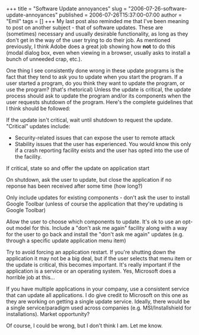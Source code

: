 +++
title = "Software Update annoyances"
slug = "2006-07-26-software-update-annoyances"
published = 2006-07-26T15:37:00-07:00
author = "Emil"
tags = []
+++
My last post also reminded me that I've been meaning to post on another
subject - that of software updates. These are (sometimes) necessary and
usually desirable functionality, as long as they don't get in the way of
the user trying to do their job. As mentioned previously, I think Adobe
does a great job showing how **not** to do this (modal dialog box, even
when viewing in a browser, usually asks to install a bunch of unneeded
crap, etc.).  
  
One thing I see consistently done wrong in these update programs is the
fact that they tend to ask you to update when you start the program. If
a user started a program, do you think they want to update the program,
or use the program? (that's rhetorical) Unless the update is critical,
the update process should ask to update the program and/or its
components when the user requests shutdown of the program. Here's the
complete guidelines that I think should be followed:  
  

If the update isn't critical, wait until shutdown to request the update.
"Critical" updates include:

-   Security-related issues that can expose the user to remote attack
-   Stability issues that the user has experienced. You would know this
    only if a crash reporting facility exists and the user has opted
    into the use of the facility.

If critical, state so and offer the update on application start

On shutdown, ask the user to update, but close the application if no
reponse has been received after some time (how long?)

Only include updates for existing components - don't ask the user to
install Google Toolbar (unless of course the application that they're
updating is Google Toolbar)

Allow the user to choose which components to update. It's ok to use an
opt-out model for this. Include a "don't ask me again" facility along
with a way for the user to go back and install the "don't ask me again"
updates (e.g. through a specific update application menu item)

Try to avoid forcing an application restart. If you're shutting down the
application it may not be a big deal, but if the user selects that menu
item or the update is critical, this becomes important. It's really
important if the application is a service or an operating system. Yes,
Microsoft does a horrible job at this...

If you have multiple applications in your company, use a consistent
service that can update all applications. I do give credit to Microsoft
on this one as they are working on getting a single update service.
Ideally, there would be a single service/paradigm used across companies
(e.g. MSI/Installshield for installations). Market opportunity?

Of course, I could be wrong, but I don't think I am. Let me know.

